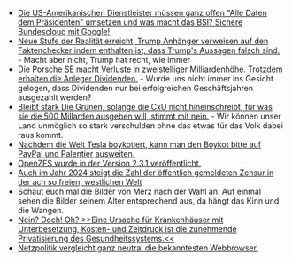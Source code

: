 * [Die US-Amerikanischen Dienstleister müssen ganz offen "Alle Daten dem Präsidenten" umsetzen und was macht das BSI? Sichere Bundescloud mit Google!](https://blog.fefe.de/?ts=9932b2ac)
* [Neue Stufe der Realität erreicht, Trump Anhänger verweisen auf den Faktenchecker indem enthalten ist, dass Trump's Aussagen falsch sind.](https://blog.fefe.de/?ts=99307e77) - Macht aber nicht, Trump hat recht, wie immer
* [Die Porsche SE macht Verluste in zweistelliger Milliardenhöhe. Trotzdem erhalten die Anleger Dividenden.](https://blog.fefe.de/?ts=99300022) - Wurde uns nicht immer ins Gesicht gelogen, dass Dividenden nur bei erfolgreichen Geschäftsjahren ausgezahlt werden?
* [Bleibt stark Die Grünen, solange die CxU nicht hineinschreibt, für was sie die 500 Millarden ausgeben will, stimmt mit nein.](https://blog.fefe.de/?ts=993019ab) - Wir können unser Land unmöglich so stark verschulden ohne das etwas für das Volk dabei raus kommt.
* [Nachdem die Welt Tesla boykotiert, kann man den Boykot bitte auf PayPal und Palentier ausweiten.](https://blog.fefe.de/?ts=99301494)
* [OpenZFS wurde in der Version 2.3.1 veröffentlicht.](https://github.com/openzfs/zfs/releases/tag/zfs-2.3.1)
* [Auch im Jahr 2024 steigt die Zahl der öffentlich gemeldeten Zensur in der ach so freien, westlichen Welt](https://netzpolitik.org/2025/jaehrlicher-shutdown-bericht-zahl-der-internet-blockaden-erreicht-trauriges-rekordhoch/)
* Schaut euch mal die Bilder von Merz nach der Wahl an. Auf einmal sehen die Bilder seinem Alter entsprechend aus, da hängt das Kinn und die Wangen.
* [Nein? Doch! Oh? >>Eine Ursache für Krankenhäuser mit Unterbesetzung, Kosten- und Zeitdruck ist die zunehmende Privatisierung des Gesundheitssystems.<<](https://www.deutschlandfunkkultur.de/wie-finanzinvestoren-unser-gesundheitssystem-pluendern-100.html)
* [Netzpolitik vergleicht ganz neutral die bekanntesten Webbrowser.](https://netzpolitik.org/2025/sicher-surfen-gute-browser-schlechte-browser/)
